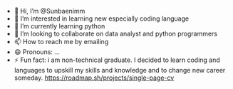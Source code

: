 - 👋 Hi, I’m @Sunbaenimm
- 👀 I’m interested in learning new especially coding language
- 🌱 I’m currently learning python 
- 💞️ I’m looking to collaborate on data analyst and python programmers
- 📫 How to reach me by emailing 
- 😄 Pronouns: ...
- ⚡ Fun fact: i am non-technical graduate. I decided to learn coding and languages to upskill my skills and knowledge and to change new career someday.
https://roadmap.sh/projects/single-page-cv
<!---
Sunbaenimm/Sunbaenimm is a ✨ special ✨ repository because its `README.md` (this file) appears on your GitHub profile.
You can click the Preview link to take a look at your changes.
--->
